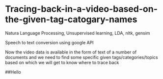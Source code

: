 # Tracing-back-in-a-video-based-on-the-given-tag-catogary-names
Natura Language Processing, Unsupervised learning, LDA, nltk, gensim


Speech to text conversion using google API

Now the video data is available in the form of text of a number of documents and we need to find some specific given tags/categories/topics based on which we will get to know where to trace back

##Hello
